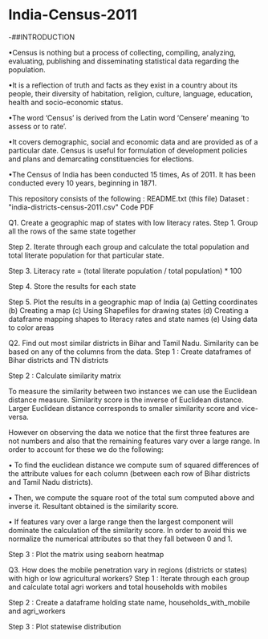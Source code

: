 # India-Census-2011

-##INTRODUCTION

•Census is nothing but a process of collecting, compiling, analyzing, evaluating, publishing and disseminating statistical data regarding the population.

•It is a reflection of truth and facts as they exist in a country about its people, their diversity of habitation, religion, culture, language, education, health and socio-economic status.

•The word ‘Census’ is derived from the Latin word ‘Censere’ meaning ‘to assess or to rate’.

•It covers demographic, social and economic data and are provided as of a particular date. Census is useful for formulation of development policies and plans and demarcating constituencies for elections.

•The Census of India has been conducted 15 times, As of 2011. It has been conducted every 10 years, beginning in 1871.

This repository consists of the following :
README.txt (this file)
Dataset : "india-districts-census-2011.csv"
Code PDF

Q1. Create a geographic map of states with low literacy rates.
Step 1. Group all the rows of the same state together

Step 2. Iterate through each group and calculate the total population and total literate population for that particular state.

Step 3. Literacy rate = (total literate population / total population) * 100

Step 4. Store the results for each state

Step 5. Plot the results in a geographic map of India (a) Getting coordinates (b) Creating a map (c) Using Shapefiles for drawing states (d) Creating a dataframe mapping shapes to literacy rates and state names (e) Using data to color areas

Q2. Find out most similar districts in Bihar and Tamil Nadu. Similarity can be based on any of the columns from the data.
Step 1 : Create dataframes of Bihar districts and TN districts

Step 2 : Calculate similarity matrix

To measure the similarity between two instances we can use the Euclidean distance measure. Similarity score is the inverse of Euclidean distance. Larger Euclidean distance corresponds to smaller similarity score and vice-versa.

However on observing the data we notice that the first three features are not numbers and also that the remaining features vary over a large range. In order to account for these we do the following:

• To find the euclidean distance we compute sum of squared differences of the attribute values for each column (between each row of Bihar districts and Tamil Nadu districts).

• Then, we compute the square root of the total sum computed above and inverse it. Resultant obtained is the similarity score.

• If features vary over a large range then the largest component will dominate the calculation of the similarity score. In order to avoid this we normalize the numerical attributes so that they fall between 0 and 1.

Step 3 : Plot the matrix using seaborn heatmap

Q3. How does the mobile penetration vary in regions (districts or states) with high or low agricultural workers?
Step 1 : Iterate through each group and calculate total agri workers and total households with mobiles

Step 2 : Create a dataframe holding state name, households_with_mobile and agri_workers

Step 3 : Plot statewise distribution

